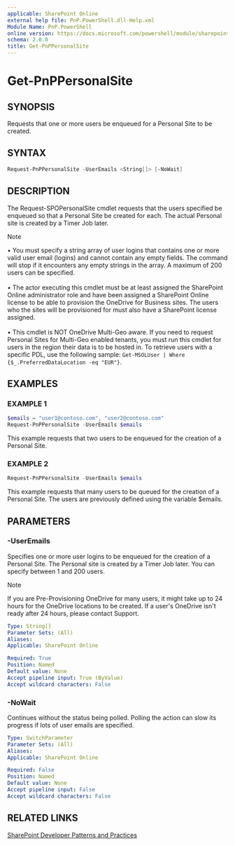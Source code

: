 ```yaml
---
applicable: SharePoint Online
external help file: PnP.PowerShell.dll-Help.xml
Module Name: PnP.PowerShell
online version: https://docs.microsoft.com/powershell/module/sharepoint-pnp/get-pnppersonalsite
schema: 2.0.0
title: Get-PnPPersonalSite
---
```


# Get-PnPPersonalSite

## SYNOPSIS
Requests that one or more users be enqueued for a Personal Site to be created.

## SYNTAX

```powershell
Request-PnPPersonalSite -UserEmails <String[]> [-NoWait]
```

## DESCRIPTION

The Request-SPOPersonalSite cmdlet requests that the users specified be enqueued so that a Personal Site be created for each. The actual Personal site is created by a Timer Job later.

> [!NOTE]
> • You must specify a string array of user logins that contains one or more valid user email (logins) and cannot contain any empty fields. The command will stop if it encounters any empty strings in the array. A maximum of 200 users can be specified. <br/><br/>• The actor executing this cmdlet must be at least assigned the SharePoint Online administrator role and have been assigned a SharePoint Online license to be able to provision the OneDrive for Business sites. The users who the sites will be provisioned for must also have a SharePoint license assigned. <br/><br/>•  This cmdlet is NOT OneDrive Multi-Geo aware. If you need to request Personal Sites for Multi-Geo enabled tenants, you must run this cmdlet for users in the region their data is to be hosted in. To retrieve users with a specific PDL, use the following sample: `Get-MSOLUser | Where {$_.PreferredDataLocation -eq "EUR"}`.

## EXAMPLES

### EXAMPLE 1
```powershell
$emails = "user1@contoso.com", "user2@contoso.com"
Request-PnPPersonalSite -UserEmails $emails
```

This example requests that two users to be enqueued for the creation of a Personal Site.

### EXAMPLE 2
```powershell
Request-PnPPersonalSite -UserEmails $emails
```

This example requests that many users to be queued for the creation of a Personal Site. The users are previously defined using the variable $emails.

## PARAMETERS

### -UserEmails

Specifies one or more user logins to be enqueued for the creation of a Personal Site. The Personal site is created by a Timer Job later. You can specify between 1 and 200 users.
> [!NOTE]
> If you are Pre-Provisioning OneDrive for many users, it might take up to 24 hours for the OneDrive locations to be created. If a user's OneDrive isn't ready after 24 hours, please contact Support.

```yaml
Type: String[]
Parameter Sets: (All)
Aliases:
Applicable: SharePoint Online

Required: True
Position: Named
Default value: None
Accept pipeline input: True (ByValue)
Accept wildcard characters: False
```

### -NoWait

Continues without the status being polled. Polling the action can slow its progress if lots of user emails are specified.

```yaml
Type: SwitchParameter
Parameter Sets: (All)
Aliases:
Applicable: SharePoint Online

Required: False
Position: Named
Default value: None
Accept pipeline input: False
Accept wildcard characters: False
```

## RELATED LINKS

[SharePoint Developer Patterns and Practices](https://aka.ms/sppnp)